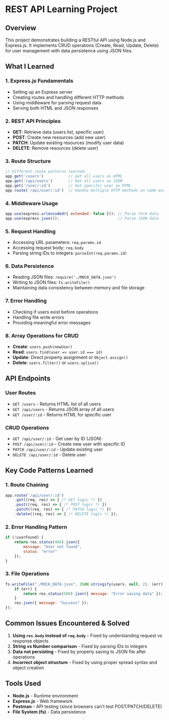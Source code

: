 # REST API Learning Project

## Overview
This project demonstrates building a RESTful API using Node.js and Express.js. It implements CRUD operations (Create, Read, Update, Delete) for user management with data persistence using JSON files.

## What I Learned

### 1. **Express.js Fundamentals**
- Setting up an Express server
- Creating routes and handling different HTTP methods
- Using middleware for parsing request data
- Serving both HTML and JSON responses

### 2. **REST API Principles**
- **GET**: Retrieve data (users list, specific user)
- **POST**: Create new resources (add new user)
- **PATCH**: Update existing resources (modify user data)
- **DELETE**: Remove resources (delete user)

### 3. **Route Structure**
```javascript
// Different route patterns learned:
app.get('/users')           // Get all users as HTML
app.get('/api/users')       // Get all users as JSON
app.get('/user/:id')        // Get specific user as HTML
app.route('/api/user/:id')  // Handle multiple HTTP methods on same endpoint
```
### 4. **Middleware Usage**
```javascript
app.use(express.urlencoded({ extended: false })); // Parse form data
app.use(express.json());                          // Parse JSON data
```

### 5. **Request Handling**
- Accessing URL parameters: `req.params.id`
- Accessing request body: `req.body`
- Parsing string IDs to integers: `parseInt(req.params.id)`

### 6. **Data Persistence**
- Reading JSON files: `require('./MOCK_DATA.json')`
- Writing to JSON files: `fs.writeFile()`
- Maintaining data consistency between memory and file storage

### 7. **Error Handling**
- Checking if users exist before operations
- Handling file write errors
- Providing meaningful error messages

### 8. **Array Operations for CRUD**
- **Create**: `users.push(newUser)`
- **Read**: `users.find(user => user.id === id)`
- **Update**: Direct property assignment or `Object.assign()`
- **Delete**: `users.filter()` or `users.splice()`

## API Endpoints

### User Routes
- `GET /users` - Returns HTML list of all users
- `GET /api/users` - Returns JSON array of all users
- `GET /user/:id` - Returns HTML for specific user

### CRUD Operations
- `GET /api/user/:id` - Get user by ID (JSON)
- `POST /api/user/:id` - Create new user with specific ID
- `PATCH /api/user/:id` - Update existing user
- `DELETE /api/user/:id` - Delete user

## Key Code Patterns Learned

### 1. Route Chaining
```javascript
app.route('/api/user/:id')
    .get((req, res) => { /* GET logic */ })
    .post((req, res) => { /* POST logic */ })
    .patch((req, res) => { /* PATCH logic */ })
    .delete((req, res) => { /* DELETE logic */ });
```

### 2. Error Handling Pattern
```javascript
if (!userFound) {
    return res.status(404).json({
        message: "User not found",
        status: "error"
    });
}
```

### 3. File Operations
```javascript
fs.writeFile("./MOCK_DATA.json", JSON.stringify(users, null, 2), (err) => {
    if (err) {
        return res.status(500).json({ message: "Error saving data" });
    }
    res.json({ message: "Success" });
});
```

## Common Issues Encountered & Solved

1. **Using `res.body` instead of `req.body`** - Fixed by understanding request vs response objects
2. **String vs Number comparison** - Fixed by parsing IDs to integers
3. **Data not persisting** - Fixed by properly saving to JSON file after operations
4. **Incorrect object structure** - Fixed by using proper spread syntax and object creation

## Tools Used
- **Node.js** - Runtime environment
- **Express.js** - Web framework
- **Postman** - API testing (since browsers can't test POST/PATCH/DELETE)
- **File System (fs)** - Data persistence
